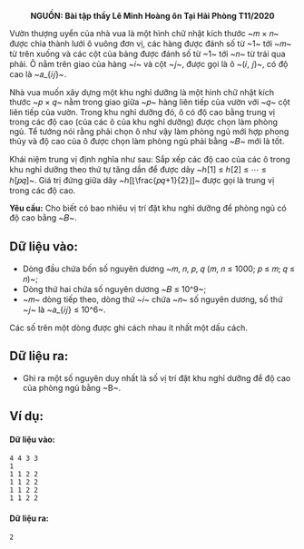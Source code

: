 **<center>NGUỒN: Bài tập thầy Lê Minh Hoàng ôn Tại Hải Phòng T11/2020</center>**

Vườn thượng uyển của nhà vua là một hình chữ nhật kích thước ~𝑚 × 𝑛~ được chia thành lưới ô vuông đơn vị, các hàng được đánh số từ ~1~ tới ~𝑚~ từ trên xuống và các cột của bảng được đánh số từ ~1~ tới ~𝑛~ từ trái qua phải. Ô nằm trên giao của hàng ~𝑖~ và cột ~𝑗~, được gọi là ô ~(𝑖, 𝑗)~, có độ cao là ~𝑎_{𝑖𝑗}~.

Nhà vua muốn xây dựng một khu nghỉ dưỡng là một hình chữ nhật kích thước ~𝑝 × 𝑞~ nằm trong giao giữa ~𝑝~ hàng liên tiếp của vườn với ~𝑞~ cột liên tiếp của vườn. Trong khu nghỉ dưỡng đó, ô có độ cao bằng trung vị trong các độ cao (của các ô của khu nghỉ dưỡng) được chọn làm phòng ngủ. Tể tướng nói rằng phải chọn ô như vậy làm phòng ngủ mới hợp phong thủy và độ cao của ô được chọn làm phòng ngủ phải bằng ~𝐵~ mới là tốt.

Khái niệm trung vị định nghĩa như sau: Sắp xếp các độ cao của các ô trong khu nghỉ dưỡng theo thứ tự tăng dần 
để được dãy ~ℎ[1] ≤ ℎ[2] ≤ ⋯ ≤ ℎ[𝑝𝑞]~. Giá trị đứng giữa dãy ~ℎ[⌊\frac{𝑝𝑞+1}{2}⌋]~ được gọi là trung vị trong các độ cao.

**Yêu cầu:** Cho biết có bao nhiêu vị trí đặt khu nghỉ dưỡng để phòng ngủ có độ cao bằng ~𝐵~.

## Dữ liệu vào:
- Dòng đầu chứa bốn số nguyên dương ~𝑚, 𝑛, 𝑝, 𝑞 (𝑚, 𝑛 ≤ 1000; 𝑝 ≤ 𝑚; 𝑞 ≤ 𝑛)~;
- Dòng thứ hai chứa số nguyên dương ~𝐵 ≤ 10^9~;
- ~𝑚~ dòng tiếp theo, dòng thứ ~𝑖~ chứa ~𝑛~ số nguyên dương, số thứ ~𝑗~ là ~𝑎_{𝑖𝑗} ≤ 10^6~.

Các số trên một dòng được ghi cách nhau ít nhất một dấu cách.

## Dữ liệu ra:
- Ghi ra một số nguyên duy nhất là số vị trí đặt khu nghỉ dưỡng để độ cao của phòng ngủ bằng ~B~.

## Ví dụ:
#### Dữ liệu vào:
```
4 4 3 3
1
1 1 2 2
1 1 2 2
1 1 2 2
1 1 2 2
```

#### Dữ liệu ra:
```
2
```
